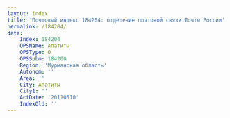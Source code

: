 ```yaml
---
layout: index
title: 'Почтовый индекс 184204: отделение почтовой связи Почты России'
permalink: /184204/
data:
    Index: 184204
    OPSName: Апатиты
    OPSType: О
    OPSSubm: 184200
    Region: 'Мурманская область'
    Autonom: ''
    Area: ''
    City: Апатиты
    City1: ''
    ActDate: '20110510'
    IndexOld: ''
---
```

